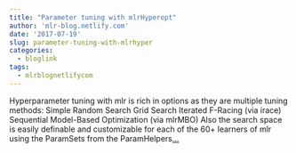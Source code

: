 ```yaml
---
title: "Parameter tuning with mlrHyperopt"
author: 'mlr-blog.netlify.com'
date: '2017-07-19'
slug: parameter-tuning-with-mlrhyper
categories:
  - bloglink
tags:
  - mlrblognetlifycom
---
```


Hyperparameter tuning with mlr is rich in options as they are multiple tuning methods: Simple Random Search Grid Search Iterated F-Racing (via irace) Sequential Model-Based Optimization (via mlrMBO) Also the search space is easily definable and customizable for each of the 60+ learners of mlr using the ParamSets from the ParamHelpers[... <i class="fas fa-external-link-alt"></i>](https://mlr-blog.netlify.com/post/2017-07-19-parameter-tuning-with-mlrhyperopt/)

